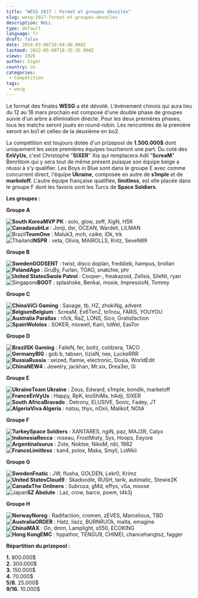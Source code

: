 ```yaml
---
title: "WESG 2017 : Format et groupes dévoilés"
slug: wesg-2017-format-et-groupes-devoiles
description: NULL
type: default
language: fr
draft: false
date: 2018-03-06T16:04:40.000Z
lastmod: 2022-05-08T18:35:35.000Z
views: 1926
author: Siger
country: cn
categories:
 - Compétition
tags:
 - wesg
---
```

Le format des finales **WESG** a été dévoilé. L'événement chinois qui aura lieu du 12 au 18 mars prochain est composé d'une double phase de groupes suivie d'un arbre à élimination directe. Pour les deux premières phases, tous les matchs seront joués en round-robin. Les rencontres de la première seront en bo1 et celles de la deuxième en bo2.  
  
La compétition est toujours dotée d'un prizepool de **1.500.000$** dont uniquement les seize premières équipes toucheront une part. Du coté des **EnVyUs**, c'est Christophe "**SIXER**" Xia qui remplacera Adil "**ScreaM**" Benrlitom qui y sera tout de même présent puisque son équipe belge a réussi à s'y qualifier. Les Boys in Blue sont dans le groupe E avec comme concurrent direct, l'équipe **Ukraine**, composée en autre de **s1mple** et de **markeloff.** L'autre équipe française qualifiée, **limitless**, est elle placée dans le groupe F dont les favoris sont les Turcs de **Space Soldiers**.

**Les groupes :**

**Groupe A**

**![South Korea](/images/countries/kr.svg)⁠MVP PK** : solo, glow, zeff, XigN, HSK  
**![Canada](/images/countries/ca.svg)⁠subtLe** : Jonji, dsr, OCEAN, Wardell, LILMAN  
![Brazil](/images/countries/br.svg)⁠⁠**TeamOne** : Maluk3, mch, caike, iDk, trk  
![Thailand](/images/countries/th.svg)⁠**NSPR** : veta, Olivia, MAIROLLS, Kntz, SeveN89

**Groupe B**

**![Sweden](/images/countries/se.svg)⁠GODSENT** : twist, disco doplan, freddieb, hampus, brollan  
**![Poland](/images/countries/pl.svg)⁠Ago** : GruBy, Furlan, TOAO, snatchie, phr  
**![United States](/images/countries/us.svg)⁠Swole Patrol** : Cooper-, freakazoid, Zellsis, SileNt, ryan  
![Singapore](/images/countries/sg.svg)⁠**BOOT** : splashske, Benkai, moxie, ImpressioN, Tommy

**Groupe C**

**![China](/images/countries/cn.svg)⁠⁠ViCi Gaming** : Savage, tb, HZ, zhokiNg, advent  
**![Belgium](/images/countries/be.svg)⁠Belgium** : ScreaM, Ex6TenZ, to1nou, FARIS, YOUYOU  
**![Australia](/images/countries/au.svg)⁠ ⁠Parallax** : n1ck, RaZ, LONS, Sico, Gratisfaction  
**![Spain](/images/countries/es.svg)⁠Wololos** : SOKER, mixwell, Kairi, loWel, EasTor

**Groupe D**

**![Brazil](/images/countries/br.svg)⁠SK Gaming** : FalleN, fer, boltz, coldzera, TACO  
**![Germany](/images/countries/de.svg)⁠BIG** : gob b, tabsen, tiziaN, nex, LuckeRRR  
**![Russia](/images/countries/ru.svg)⁠Russia** : seized, flamie, electronic, Dosia, WorldEdit  
**![China](/images/countries/cn.svg)⁠NEW4** : Jewelry, jackhan, Mr.six, Drea3er, 0i

**Groupe E**

**![Ukraine](/images/countries/ua.svg)⁠Team Ukraine** : Zeus, Edward, s1mple, bondik, markeloff  
**![France](/images/countries/fr.svg)⁠EnVyUs** : Happy, RpK, kioShiMa, hAdji, SIXER  
**![South Africa](/images/countries/za.svg)⁠Bravado** : Detrony, ELUSIVE, Sonic, Fadey, JT  
**![Algeria](/images/countries/dz.svg)⁠Viva Algeria** : natsu, thyx, nOxii, Malikof, NOtA

**Groupe F**

**![Turkey](/images/countries/tr.svg)⁠Space Soldiers** : XANTARES, ngiN, paz, MAJ3R, Calyx  
**![Indonesia](/images/countries/id.svg)⁠Recca** : roseau, FrostMisty, Sys, Hoops, Eeyore  
**![Argentina](/images/countries/ar.svg)⁠Isurus** : Zote, Noktse, NikoM, nbl, 1962  
**![France](/images/countries/fr.svg)⁠Limitless** : kan4, polox, Maka, Smyli, LoWkii

**Groupe G**

**![Sweden](/images/countries/se.svg)⁠Fnatic** : JW, flusha, GOLDEN, Lekr0, Krimz  
**![United States](/images/countries/us.svg)⁠Cloud9** : Skadoodle, RUSH, tarik, autimatic, Stewie2K  
**![Canada](/images/countries/ca.svg)⁠The Onliners** : Subroza, gMd, effys, vSa, moose  
![Japan](/images/countries/jp.svg)⁠**SZ Abolute** : Laz, crow, barce, poem, t4k3j

**Groupe H**

**![Norway](/images/countries/no.svg)⁠Noreg** : Radifaction, cromen, zEVES, Marcelious, TBD  
**![Australia](/images/countries/au.svg)⁠ORDER** : Hatz, liazz, BURNRUOk, malta, emagine  
**![China](/images/countries/cn.svg)⁠MAX** : Gn, dmm, Lamplight, s550, ECOKING  
**![Hong Kong](/images/countries/hk.svg)⁠EMC** : hypathor, TENGU9, CHIMEI, chancehangtsz, fagger

**Répartition du prizepool :**

**1\.**  800.000$  
**2\.**  300.000$  
**3\.**  150.000$  
**4\.**  70.000$  
**5/8\.**  25.000$  
**9/16\.**  10.000$  
  
  
